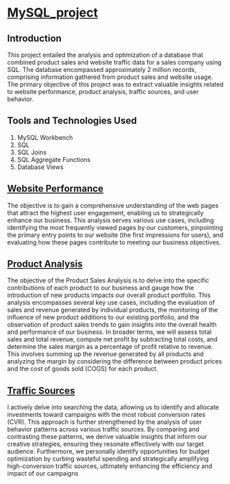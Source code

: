 # [MySQL_project](https://github.com/vishnukarthik9928/MySQL_Business_Data_Optimization_Project/blob/main/final_project.sql)

## Introduction 
This project entailed the analysis and optimization of a database that combined product sales and website traffic data for a sales company using SQL. The database encompassed approximately 2 million records, comprising information gathered from product sales and website usage. The primary objective of this project was to extract valuable insights related to website performance, product analysis, traffic sources, and user behavior.

## Tools and Technologies Used
1) MySQL Workbench
2) SQL
3) SQL Joins
4) SQL Aggregate Functions
5) Database Views

## [Website Performance](https://github.com/vishnukarthik9928/MySQL_Business_Data_Optimization_Project/blob/main/final_project.sql) 

The objective is to gain a comprehensive understanding of the web pages that attract the highest user engagement, enabling us to strategically enhance our business. This analysis serves various use cases, including identifying the most frequently viewed pages by our customers, pinpointing the primary entry points to our website (the first impressions for users), and evaluating how these pages contribute to meeting our business objectives.

## [Product Analysis](https://github.com/vishnukarthik9928/MySQL_Business_Data_Optimization_Project/blob/main/final_project.sql)

The objective of the Product Sales Analysis is to delve into the specific contributions of each product to our business and gauge how the introduction of new products impacts our overall product portfolio. This analysis encompasses several key use cases, including the evaluation of sales and revenue generated by individual products, the monitoring of the influence of new product additions to our existing portfolio, and the observation of product sales trends to gain insights into the overall health and performance of our business. In broader terms, we will assess total sales and total revenue, compute net profit by subtracting total costs, and determine the sales margin as a percentage of profit relative to revenue. This involves summing up the revenue generated by all products and analyzing the margin by considering the difference between product prices and the cost of goods sold (COGS) for each product.

## [Traffic Sources](https://github.com/vishnukarthik9928/MySQL_Business_Data_Optimization_Project/blob/main/final_project.sql)

I actively delve into searching the data, allowing us to identify and allocate investments toward campaigns with the most robust conversion rates (CVR). This approach is further strengthened by the analysis of user behavior patterns across various traffic sources. By comparing and contrasting these patterns, we derive valuable insights that inform our creative strategies, ensuring they resonate effectively with our target audience. Furthermore, we personally identify opportunities for budget optimization by curbing wasteful spending and strategically amplifying high-conversion traffic sources, ultimately enhancing the efficiency and impact of our campaigns
